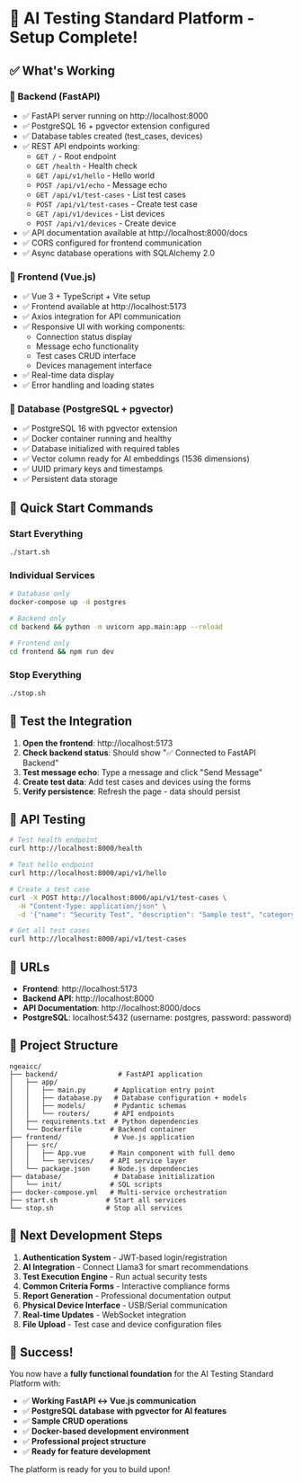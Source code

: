 # 🎉 AI Testing Standard Platform - Setup Complete!

## ✅ What's Working

### 🔧 Backend (FastAPI)
- ✅ FastAPI server running on http://localhost:8000
- ✅ PostgreSQL 16 + pgvector extension configured
- ✅ Database tables created (test_cases, devices)
- ✅ REST API endpoints working:
  - `GET /` - Root endpoint
  - `GET /health` - Health check
  - `GET /api/v1/hello` - Hello world
  - `POST /api/v1/echo` - Message echo
  - `GET /api/v1/test-cases` - List test cases
  - `POST /api/v1/test-cases` - Create test case
  - `GET /api/v1/devices` - List devices
  - `POST /api/v1/devices` - Create device
- ✅ API documentation available at http://localhost:8000/docs
- ✅ CORS configured for frontend communication
- ✅ Async database operations with SQLAlchemy 2.0

### 🎨 Frontend (Vue.js)
- ✅ Vue 3 + TypeScript + Vite setup
- ✅ Frontend available at http://localhost:5173
- ✅ Axios integration for API communication
- ✅ Responsive UI with working components:
  - Connection status display
  - Message echo functionality
  - Test cases CRUD interface
  - Devices management interface
- ✅ Real-time data display
- ✅ Error handling and loading states

### 🐘 Database (PostgreSQL + pgvector)
- ✅ PostgreSQL 16 with pgvector extension
- ✅ Docker container running and healthy
- ✅ Database initialized with required tables
- ✅ Vector column ready for AI embeddings (1536 dimensions)
- ✅ UUID primary keys and timestamps
- ✅ Persistent data storage

## 🚀 Quick Start Commands

### Start Everything
```bash
./start.sh
```

### Individual Services
```bash
# Database only
docker-compose up -d postgres

# Backend only
cd backend && python -m uvicorn app.main:app --reload

# Frontend only
cd frontend && npm run dev
```

### Stop Everything
```bash
./stop.sh
```

## 🧪 Test the Integration

1. **Open the frontend**: http://localhost:5173
2. **Check backend status**: Should show "✅ Connected to FastAPI Backend"
3. **Test message echo**: Type a message and click "Send Message"
4. **Create test data**: Add test cases and devices using the forms
5. **Verify persistence**: Refresh the page - data should persist

## 📝 API Testing

```bash
# Test health endpoint
curl http://localhost:8000/health

# Test hello endpoint
curl http://localhost:8000/api/v1/hello

# Create a test case
curl -X POST http://localhost:8000/api/v1/test-cases \
  -H "Content-Type: application/json" \
  -d '{"name": "Security Test", "description": "Sample test", "category": "Security"}'

# Get all test cases
curl http://localhost:8000/api/v1/test-cases
```

## 🔗 URLs
- **Frontend**: http://localhost:5173
- **Backend API**: http://localhost:8000
- **API Documentation**: http://localhost:8000/docs
- **PostgreSQL**: localhost:5432 (username: postgres, password: password)

## 📁 Project Structure
```
ngeaicc/
├── backend/               # FastAPI application
│   ├── app/
│   │   ├── main.py       # Application entry point
│   │   ├── database.py   # Database configuration + models
│   │   ├── models/       # Pydantic schemas
│   │   └── routers/      # API endpoints
│   ├── requirements.txt  # Python dependencies
│   └── Dockerfile       # Backend container
├── frontend/             # Vue.js application  
│   ├── src/
│   │   ├── App.vue      # Main component with full demo
│   │   └── services/    # API service layer
│   └── package.json     # Node.js dependencies
├── database/             # Database initialization
│   └── init/            # SQL scripts
├── docker-compose.yml   # Multi-service orchestration
├── start.sh            # Start all services
└── stop.sh             # Stop all services
```

## 🎯 Next Development Steps

1. **Authentication System** - JWT-based login/registration
2. **AI Integration** - Connect Llama3 for smart recommendations  
3. **Test Execution Engine** - Run actual security tests
4. **Common Criteria Forms** - Interactive compliance forms
5. **Report Generation** - Professional documentation output
6. **Physical Device Interface** - USB/Serial communication
7. **Real-time Updates** - WebSocket integration
8. **File Upload** - Test case and device configuration files

## 🎊 Success!

You now have a **fully functional foundation** for the AI Testing Standard Platform with:

- ✅ **Working FastAPI ↔ Vue.js communication**
- ✅ **PostgreSQL database with pgvector for AI features**  
- ✅ **Sample CRUD operations**
- ✅ **Docker-based development environment**
- ✅ **Professional project structure**
- ✅ **Ready for feature development**

The platform is ready for you to build upon!
